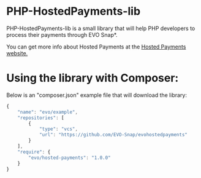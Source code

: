 # PHP-HostedPayments-lib
PHP-HostedPayments-lib is a small library that will help PHP developers to process their payments through EVO Snap*.

You can get more info about Hosted Payments at the [Hosted Payments website.](http://www.evosnap.com/vt-lite/hosted-payments/)

# Using the library with Composer:

Below is an "composer.json" example file that will download the library:

```javascript
{
    "name": "evo/example",
    "repositories": [
        {
            "type": "vcs",
            "url": "https://github.com/EVO-Snap/evohostedpayments"
        }
    ],
    "require": {
        "evo/hosted-payments": "1.0.0"
    }
}
```

